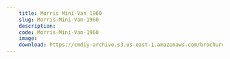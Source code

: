 ```yaml
---
    title: Morris Mini-Van 1960
    slug: Morris-Mini-Van-1960
    description:
    code: Morris-Mini-Van-1960
    image:
    download: https://cmdiy-archive.s3.us-east-1.amazonaws.com/brochures/documents/Morris+Mini-Van+1960.pdf
---
```

<!-- Content of the page -->

##
        